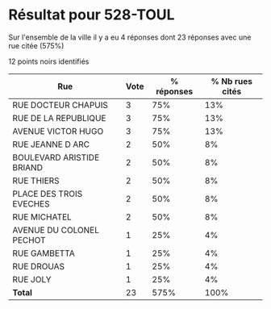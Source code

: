 # Résultat pour 528-TOUL

Sur l'ensemble de la ville il y a eu 4 réponses dont 23 réponses avec une rue citée (575%)

12 points noirs identifiés

| Rue | Vote | % réponses | % Nb rues cités|
|-----|------|------------|----------------|
| RUE DOCTEUR CHAPUIS | 3 | 75% | 13%|
| RUE DE LA REPUBLIQUE | 3 | 75% | 13%|
| AVENUE VICTOR HUGO | 3 | 75% | 13%|
| RUE JEANNE D ARC | 2 | 50% | 8%|
| BOULEVARD ARISTIDE BRIAND | 2 | 50% | 8%|
| RUE THIERS | 2 | 50% | 8%|
| PLACE DES TROIS EVECHES | 2 | 50% | 8%|
| RUE MICHATEL | 2 | 50% | 8%|
| AVENUE DU COLONEL PECHOT | 1 | 25% | 4%|
| RUE GAMBETTA | 1 | 25% | 4%|
| RUE DROUAS | 1 | 25% | 4%|
| RUE JOLY | 1 | 25% | 4%|
| **Total** | 23 | 575% | 100%|
